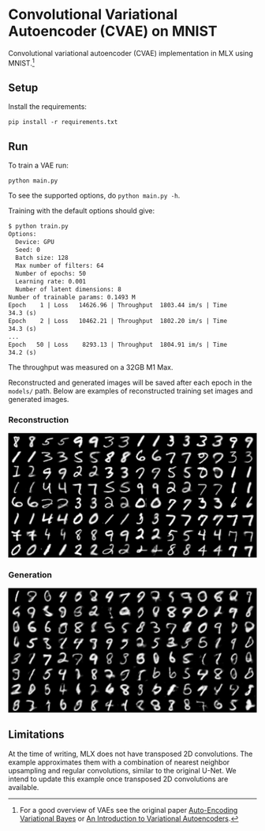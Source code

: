 # Convolutional Variational Autoencoder (CVAE) on MNIST

Convolutional variational autoencoder (CVAE) implementation in MLX using MNIST.[^1]

## Setup

Install the requirements:

```shell
pip install -r requirements.txt
```

## Run

To train a VAE run:

```shell
python main.py
```

To see the supported options, do `python main.py -h`.

Training with the default options should give:

```shell
$ python train.py
Options:
  Device: GPU
  Seed: 0
  Batch size: 128
  Max number of filters: 64
  Number of epochs: 50
  Learning rate: 0.001
  Number of latent dimensions: 8
Number of trainable params: 0.1493 M
Epoch    1 | Loss   14626.96 | Throughput  1803.44 im/s | Time     34.3 (s)
Epoch    2 | Loss   10462.21 | Throughput  1802.20 im/s | Time     34.3 (s)
...
Epoch   50 | Loss    8293.13 | Throughput  1804.91 im/s | Time     34.2 (s)
```

The throughput was measured on a 32GB M1 Max.

Reconstructed and generated images will be saved after each epoch in the
`models/` path. Below are examples of reconstructed training set images and
generated images.

### Reconstruction

![MNIST Reconstructions](assets/rec_mnist.png)

### Generation

![MNIST Samples](assets/samples_mnist.png)

## Limitations

At the time of writing, MLX does not have transposed 2D convolutions. The
example approximates them with a combination of nearest neighbor upsampling and
regular convolutions, similar to the original U-Net. We intend to update this
example once transposed 2D convolutions are available.

[^1]:
    For a good overview of VAEs see the original paper [Auto-Encoding
    Variational Bayes](https://arxiv.org/abs/1312.6114) or [An Introduction to
    Variational Autoencoders](https://arxiv.org/abs/1906.02691).
